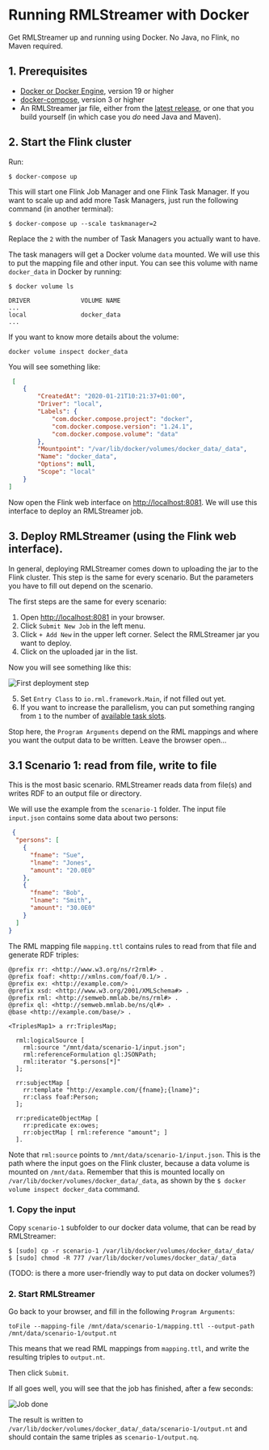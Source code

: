 # Running RMLStreamer with Docker

Get RMLStreamer up and running using Docker. No Java, no Flink, no Maven required.

## 1. Prerequisites
- [Docker or Docker Engine](https://www.docker.com/), version 19 or higher
- [docker-compose](https://docs.docker.com/compose/), version 3 or higher
- An RMLStreamer jar file, either from the [latest release](https://github.com/RMLio/RMLStreamer/releases/latest),
or one that you build yourself (in which case you *do* need Java and Maven).

## 2. Start the Flink cluster

Run:

```
$ docker-compose up
```

This will start one Flink Job Manager and one Flink Task Manager. If you want to scale up and add more Task Managers,
just run the following command (in another terminal):

```
$ docker-compose up --scale taskmanager=2
```

Replace the `2` with the number of Task Managers you actually want to have.

The task managers will get a Docker volume `data` mounted. We will use this to put the mapping file and other input.
You can see this volume with name `docker_data` in Docker by running:

```
$ docker volume ls

DRIVER              VOLUME NAME
...
local               docker_data
...
``` 

If you want to know more details about the volume:

``` 
docker volume inspect docker_data
```
You will see something like:
```json
 [
    {
        "CreatedAt": "2020-01-21T10:21:37+01:00",
        "Driver": "local",
        "Labels": {
            "com.docker.compose.project": "docker",
            "com.docker.compose.version": "1.24.1",
            "com.docker.compose.volume": "data"
        },
        "Mountpoint": "/var/lib/docker/volumes/docker_data/_data",
        "Name": "docker_data",
        "Options": null,
        "Scope": "local"
    }
]
```

Now open the Flink web interface on <http://localhost:8081>. We will use this interface to deploy an RMLStreamer job.

## 3. Deploy RMLStreamer (using the Flink web interface).

In general, deploying RMLStreamer comes down to uploading the jar to the Flink cluster. This step is the same for
every scenario. But the parameters you have to fill out depend on the scenario.

The first steps are the same for every scenario:

1. Open <http://localhost:8081> in your browser.
2. Click `Submit New Job` in the left menu.
3. Click `+ Add New` in the upper left corner. Select the RMLStreamer jar you want to deploy.
4. Click on the uploaded jar in the list.

Now you will see something like this:

![First deployment step](images/deploy_1.png)

5. Set `Entry Class` to `io.rml.framework.Main`, if not filled out yet.
6. If you want to increase the parallelism, you can put something ranging from `1` to the number of
[available task slots](http://localhost:8081/#/overview).

Stop here, the `Program Arguments` depend on the RML mappings and where you want the output data to be written.
Leave the browser open...


## 3.1 Scenario 1: read from file, write to file

This is the most basic scenario. RMLStreamer reads data from file(s) and writes RDF to an output file or directory.

We will use the example from the `scenario-1` folder.
The input file `input.json` contains some data about two persons:

```json 
 {
  "persons": [
    {
      "fname": "Sue",
      "lname": "Jones",
      "amount": "20.0E0"
    },
    {
      "fname": "Bob",
      "lname": "Smith",
      "amount": "30.0E0"
    }
  ]
}
```

The RML mapping file `mapping.ttl` contains rules to read from that file and generate RDF triples:

```ttl
@prefix rr: <http://www.w3.org/ns/r2rml#> .
@prefix foaf: <http://xmlns.com/foaf/0.1/> .
@prefix ex: <http://example.com/> .
@prefix xsd: <http://www.w3.org/2001/XMLSchema#> .
@prefix rml: <http://semweb.mmlab.be/ns/rml#> .
@prefix ql: <http://semweb.mmlab.be/ns/ql#> .
@base <http://example.com/base/> .

<TriplesMap1> a rr:TriplesMap;
    
  rml:logicalSource [ 
    rml:source "/mnt/data/scenario-1/input.json";
    rml:referenceFormulation ql:JSONPath;
    rml:iterator "$.persons[*]"
  ];

  rr:subjectMap [ 
    rr:template "http://example.com/{fname};{lname}";
    rr:class foaf:Person;
  ];

  rr:predicateObjectMap [ 
    rr:predicate ex:owes; 
    rr:objectMap [ rml:reference "amount"; ]
  ].
```

Note that `rml:source` points to `/mnt/data/scenario-1/input.json`. This is the path where the input goes on
the Flink cluster, because a data volume is mounted on `/mnt/data`. Remember that this is mounted locally
on `/var/lib/docker/volumes/docker_data/_data`, as shown by the `$ docker volume inspect docker_data` command.

### 1. Copy the input
 
Copy `scenario-1` subfolder to our docker data volume, that can be read by RMLStreamer:

```
$ [sudo] cp -r scenario-1 /var/lib/docker/volumes/docker_data/_data/
$ [sudo] chmod -R 777 /var/lib/docker/volumes/docker_data/_data
```

(TODO: is there a more user-friendly way to put data on docker volumes?)

### 2. Start RMLStreamer

Go back to your browser, and fill in the following `Program Arguments`:

`toFile --mapping-file /mnt/data/scenario-1/mapping.ttl --output-path /mnt/data/scenario-1/output.nt`

This means that we read RML mappings from `mapping.ttl`, and write the resulting
triples to `output.nt`.

Then click `Submit`.

If all goes well, you will see that the job has finished, after a few seconds:

![Job done](images/scenario-1-job-done.png)

The result is written to `/var/lib/docker/volumes/docker_data/_data/scenario-1/output.nt` 
and should contain the same triples as `scenario-1/output.nq`.
